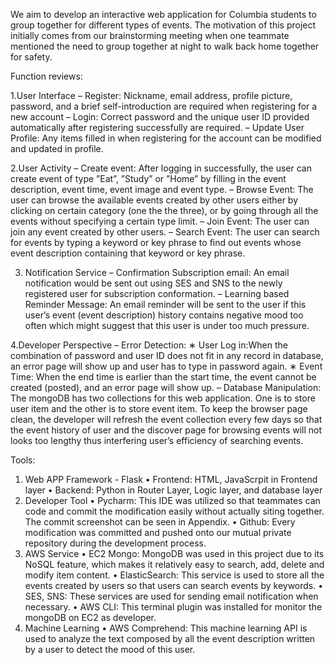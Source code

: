   We aim to develop an interactive web application for Columbia students to group together for different types of events. The motivation of this project initially comes from our brainstorming meeting when one teammate mentioned the need to group together at night to walk back home together for safety.

Function reviews:

1.User Interface
– Register: Nickname, email address, profile picture, password, and a brief self-introduction are required when registering for a new account 
– Login: Correct password and the unique user ID provided automatically after registering successfully are required.
– Update User Profile: Any items filled in when registering for the account can be modified and updated in profile.

2.User Activity
– Create event: After logging in successfully, the user can create event of type ”Eat”, ”Study” or ”Home” by filling in the event description, event time, event image and event type.
– Browse Event: The user can browse the available events created by other users either by clicking on certain category (one the the three), or by going through all the events without specifying a certain type limit.
– Join Event:   The user can join any event created by other users.
– Search Event: The user can search for events by typing a keyword or key phrase to find out events whose event description containing that keyword or key phrase.

3. Notification Service
– Confirmation Subscription email: An email notification would be sent out using SES and SNS to the newly registered user for subscription conformation.
– Learning based Reminder Message: An email reminder will be sent to the user if this user’s event (event description) history contains negative mood too often which might suggest that this user is under too much pressure.

4.Developer Perspective
– Error Detection:
   ∗ User Log in:When the combination of password and user ID does not fit in any record in database, an error page will show up and user has to type in password again.
   ∗ Event Time: When the end time is earlier than the start time, the event cannot be created (posted), and an error page will show up.
– Database Manipulation: The mongoDB has two collections for this web application. One is to store user item and the other is to store event item. To keep the browser page clean, the developer will refresh the event collection every few days so that the event history of user and the discover page for browsing events will not looks too lengthy thus interfering user’s efficiency of searching events.

 Tools:
1. Web APP Framework - Flask
  • Frontend: HTML, JavaScrpit in Frontend layer
  • Backend: Python in Router Layer, Logic layer, and database layer 
2. Developer Tool
  • Pycharm: This IDE was utilized so that teammates can code and commit the modification easily without actually siting together. The commit screenshot can be seen in Appendix.
  • Github: Every modification was committed and pushed onto our mutual private repository during the development process.
3. AWS Service
  • EC2 Mongo: MongoDB was used in this project due to its NoSQL feature, which makes it relatively easy to search, add, delete and modify item content.
  • ElasticSearch: This service is used to store all the events created by users so that users can search events by keywords.
  • SES, SNS: These services are used for sending email notification when necessary.
  • AWS CLI: This terminal plugin was installed for monitor the mongoDB on EC2 as developer.
4. Machine Learning
  • AWS Comprehend: This machine learning API is used to analyze the text composed by all the event description written by a user to detect the mood of this user.
